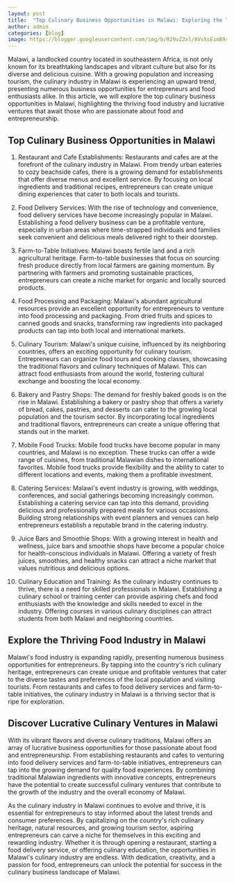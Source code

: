 ```yaml
---
layout: post
title:  "Top Culinary Business Opportunities in Malawi: Exploring the Thriving Food Industry"
author: admin
categories: [blog]
image: https://blogger.googleusercontent.com/img/b/R29vZ2xl/AVvXsEimB9rsQaEQb_5JOtHK2aaDW2OFn-aJR-N3_oI3JP9BcnGjelBZkQJ6dgTNuu64iPYfVcBj97OmSJxOW-dydcFT5tuxMQCd8Mj_gVch128gLURjSn3XtnRPyw9aWzAlAOk2GI0vf-M3jDu6R1IpP39vrlY7WNmiLEhBGVwt-qzvkbZiXxMI_cj41MdyFcE/s640/images.jpeg
---
```






<p>Malawi, a landlocked country located in southeastern Africa, is not only known for its breathtaking landscapes and vibrant culture but also for its diverse and delicious cuisine. With a growing population and increasing tourism, the culinary industry in Malawi is experiencing an upward trend, presenting numerous business opportunities for entrepreneurs and food enthusiasts alike. In this article, we will explore the top culinary business opportunities in Malawi, highlighting the thriving food industry and lucrative ventures that await those who are passionate about food and entrepreneurship.</p>
<h2>Top Culinary Business Opportunities in Malawi</h2>
<ol>
<li>
<p>Restaurant and Cafe Establishments:
Restaurants and cafes are at the forefront of the culinary industry in Malawi. From trendy urban eateries to cozy beachside cafes, there is a growing demand for establishments that offer diverse menus and excellent service. By focusing on local ingredients and traditional recipes, entrepreneurs can create unique dining experiences that cater to both locals and tourists.</p>
</li>
<li>
<p>Food Delivery Services:
With the rise of technology and convenience, food delivery services have become increasingly popular in Malawi. Establishing a food delivery business can be a profitable venture, especially in urban areas where time-strapped individuals and families seek convenient and delicious meals delivered right to their doorstep.</p>
</li>
<li>
<p>Farm-to-Table Initiatives:
Malawi boasts fertile land and a rich agricultural heritage. Farm-to-table businesses that focus on sourcing fresh produce directly from local farmers are gaining momentum. By partnering with farmers and promoting sustainable practices, entrepreneurs can create a niche market for organic and locally sourced products.</p>
</li>
<li>
<p>Food Processing and Packaging:
Malawi's abundant agricultural resources provide an excellent opportunity for entrepreneurs to venture into food processing and packaging. From dried fruits and spices to canned goods and snacks, transforming raw ingredients into packaged products can tap into both local and international markets.</p>
</li>
<li>
<p>Culinary Tourism:
Malawi's unique cuisine, influenced by its neighboring countries, offers an exciting opportunity for culinary tourism. Entrepreneurs can organize food tours and cooking classes, showcasing the traditional flavors and culinary techniques of Malawi. This can attract food enthusiasts from around the world, fostering cultural exchange and boosting the local economy.</p>
</li>
<li>
<p>Bakery and Pastry Shops:
The demand for freshly baked goods is on the rise in Malawi. Establishing a bakery or pastry shop that offers a variety of bread, cakes, pastries, and desserts can cater to the growing local population and the tourism sector. By incorporating local ingredients and traditional flavors, entrepreneurs can create a unique offering that stands out in the market.</p>
</li>
<li>
<p>Mobile Food Trucks:
Mobile food trucks have become popular in many countries, and Malawi is no exception. These trucks can offer a wide range of cuisines, from traditional Malawian dishes to international favorites. Mobile food trucks provide flexibility and the ability to cater to different locations and events, making them a profitable investment.</p>
</li>
<li>
<p>Catering Services:
Malawi's event industry is growing, with weddings, conferences, and social gatherings becoming increasingly common. Establishing a catering service can tap into this demand, providing delicious and professionally prepared meals for various occasions. Building strong relationships with event planners and venues can help entrepreneurs establish a reputable brand in the catering industry.</p>
</li>
<li>
<p>Juice Bars and Smoothie Shops:
With a growing interest in health and wellness, juice bars and smoothie shops have become a popular choice for health-conscious individuals in Malawi. Offering a variety of fresh juices, smoothies, and healthy snacks can attract a niche market that values nutritious and delicious options.</p>
</li>
<li>
<p>Culinary Education and Training:
As the culinary industry continues to thrive, there is a need for skilled professionals in Malawi. Establishing a culinary school or training center can provide aspiring chefs and food enthusiasts with the knowledge and skills needed to excel in the industry. Offering courses in various culinary disciplines can attract students from both Malawi and neighboring countries.</p>
</li>
</ol>
<h2>Explore the Thriving Food Industry in Malawi</h2>
<p>Malawi's food industry is expanding rapidly, presenting numerous business opportunities for entrepreneurs. By tapping into the country's rich culinary heritage, entrepreneurs can create unique and profitable ventures that cater to the diverse tastes and preferences of the local population and visiting tourists. From restaurants and cafes to food delivery services and farm-to-table initiatives, the culinary industry in Malawi is a thriving sector that is ripe for exploration.</p>
<h2>Discover Lucrative Culinary Ventures in Malawi</h2>
<p>With its vibrant flavors and diverse culinary traditions, Malawi offers an array of lucrative business opportunities for those passionate about food and entrepreneurship. From establishing restaurants and cafes to venturing into food delivery services and farm-to-table initiatives, entrepreneurs can tap into the growing demand for quality food experiences. By combining traditional Malawian ingredients with innovative concepts, entrepreneurs have the potential to create successful culinary ventures that contribute to the growth of the industry and the overall economy of Malawi.</p>
<p>As the culinary industry in Malawi continues to evolve and thrive, it is essential for entrepreneurs to stay informed about the latest trends and consumer preferences. By capitalizing on the country's rich culinary heritage, natural resources, and growing tourism sector, aspiring entrepreneurs can carve a niche for themselves in this exciting and rewarding industry. Whether it is through opening a restaurant, starting a food delivery service, or offering culinary education, the opportunities in Malawi's culinary industry are endless. With dedication, creativity, and a passion for food, entrepreneurs can unlock the potential for success in the culinary business landscape of Malawi.</p>

<div style="height:1px; overflow:auto;" >
<details><summary></summary>
<a id="show_id" onclick="document.getElementById('spoiler_id').style.display=''; document.getElementById('show_id').style.display='none';"></a><span id="spoiler_id" style="display: none;"><a class="link" onclick="document.getElementById('spoiler_id').style.display='none'; document.getElementById('show_id').style.display='';"></a>
<div style="background-color: rgba(0, 0, 0, 0); margin: 1px;">
<div class="smallfont"><i><span style="font-size: 16px; font-weight: bold; margin-right: 3px;"></span></i><input onclick="if (this.parentNode.parentNode.getElementsByTagName('div')[1].getElementsByTagName('div')[0].style.display != '') { this.parentNode.parentNode.getElementsByTagName('div')[1].getElementsByTagName('div')[0].style.display = ''; this.innerText = ''; this.value = 'Hide'; } else { this.parentNode.parentNode.getElementsByTagName('div')[1].getElementsByTagName('div')[0].style.display = 'none'; this.innerText = ''; this.value = 'new posts'; }" style="background-color: #00000000; font-size: 16px; width: auto;" type="button" value="new posts" />
</div>
<div class="alt2" style="background-color: rgba(255, 255, 255, 0); margin: 0px; padding: 0px;">
<div style="display: none;" loading="lazy"><p>

 
hhhh7j
🌱서주
relax_0923 
relax_0923
이소영
la.luvlove 
la.luvlove
la.luvlove
jini__0227 
jini__0227
𝐉𝐈𝐍𝐈 [𝕃𝕚𝕟𝕖 𝕋𝕒𝕟𝕟𝕚𝕟𝕘 & 𝕎𝕒𝕩𝕚𝕟𝕘] 대표
sommungchi__i 
sommungchi__i
0u0won 
0u0won
🤘히원스🤘| 잠실 석촌호수
lovelink_8 
lovelink_8
🦋
__bibi_x 
__bibi_x
스윗비🖤
yun198 
yun198
YUNA 유나💜
jleej0129 
jleej0129
이재이
the1and_only__ 
the1and_only__
beginnnng 
beginnnng
𝒹𝒶 𝓌𝑜𝑜𝓃
romi.fit 
romi.fit
신새롬 Shin Sae Rom 🇰🇷
mercibody 
mercibody
메르시바디 필라테스 MERCIBODY
j.suran 
j.suran
정수란
jessicak_smile 
jessicak_smile
강 명은
pilates_sung_hee 
pilates_sung_hee
yeajin_1217 
yeajin_1217
예진
lee_so0810 
lee_so0810
D͙A͙Y͙A͙
gigi_kyle_l 
gigi_kyle_l
Gigi kyle 🇰🇷🇻🇳
seohui35 
seohui35
서희
min_tness 
min_tness
민트니스  민정 | 힙업 전문가 | 프라이빗PT | 한남동PT | 한남동필라테스
immzoo 
immzoo
MJ
168.7rm 
168.7rm
ʀᴜᴍɪ 김아름
_sunheekimm 
_sunheekimm
김선희   Sunny Kim
lo9ve8r01s 
lo9ve8r01s
혜빈 HyeBin
l.soyou 
l.soyou
소유
chaae.rin 
chaae.rin
𝙲𝚑𝚊𝚎𝚛𝚒𝚗
ceunee 
ceunee
유다솜
watasiyoon 
watasiyoon
Angela kim
seoaxx 
seoaxx
min_young777 
min_young777
임민영
min_seo_hee 
min_seo_hee
민서희🇰🇷
____yeondubu 
____yeondubu
🇰🇷🇨🇳 연두부 豆豆腐💚💚
si_young_ha 
si_young_ha
Korea model 하시영❣️
daondaonhae 
daondaonhae
김다온
la__young 
la__young
김라영
jinhajin7 
jinhajin7
진하진
s_ylll 
s_ylll
박 선영
sozonii 
sozonii
소정
da2__da 
da2__da
금손 남편이 찍어주는 원피치 일상🍑
mail.summer 
mail.summer
ifwonder_ 
ifwonder_
엘린•𝒾𝒻𝓌𝑜𝓃𝒹𝑒𝓇 이프원더🕊
_ssunnii_ 
_ssunnii_
🔐
chae__jjung 
chae__jjung
한 채정
idler.bin 
idler.bin
이 채빈
sooooo_0321 
sooooo_0321
오혜수 Hyesoo Oh 🇰🇷
helenwoooo 
helenwoooo
Helen Woo 우아영 🇰🇷
jiwon_kkim 
jiwon_kkim
Jiwon Kim
mirumik 
mirumik
➕ 김유림 ➕
lovellau_ 
lovellau_
장유주
_jinuary_ 
_jinuary_
지뉴어리˚₊·—̳͟͞͞♡
l.o.v.e.w.o.n 
l.o.v.e.w.o.n
ICE PASTEL 아이스파스텔
_lisian__thus 
_lisian__thus
April 은겸
y0uzin 
y0uzin
Jang Yujin
_wwwon_ 
_wwwon_
김채채
chaeyoon.93 
chaeyoon.93
Model 민채윤 Myn Chaeyoon 闵蔡允
haeny_gram 
haeny_gram
🇰🇷 MODEL 이소현
__itsyoo 
__itsyoo
✩ ITSYOO ✩
sso.0107 
sso.0107
sohyun park💚
glass_le 
glass_le
율율. Glass.lee
cr1201b 
cr1201b
채련💕
junglnside 
junglnside
Kylie
epoching 
epoching
Michelle Kim 🇰🇷
sjonly__ 
sjonly__
서진온니｜온니큐 퍼스널 스타일랩
bywonyy 
bywonyy
x.tikitaka 
x.tikitaka
💋𝓜𝓲𝔂𝓪
172page_ 
172page_
sᴜᴀ ◡̈
nana__luv__ 
nana__luv__
소이
bominism71 
bominism71
🍋
dian__ji.eun 
dian__ji.eun
D i A N _ 디안
soodalgeem 
soodalgeem
김수정
pongnim_c 
pongnim_c
퐁님씨.💎
chu_obabe 
chu_obabe
오채원• Chaewon Oh
ko_smos_ 
ko_smos_
Ko Eun Byeol
leechaebi 
leechaebi
이채비
uuuh_a 
uuuh_a
은유화
choicoco__ 
choicoco__
초이코코💕
p.i.n.k02 
p.i.n.k02
쁜홍 baby pink
ririlee.r 
ririlee.r
🤎
kim.shony 
kim.shony
𒅌
viesuzami 
viesuzami
jagerachel 
jagerachel
Rachel Jager
iam__hyojin 
iam__hyojin
김효진
s2ih_yun 
s2ih_yun
이시현
_rubi_woo_ 
_rubi_woo_
루비우🧸🤎 육아 •소통 •아기코디
peach.sugar__ 
peach.sugar__
피치🍑
gomeanz 
gomeanz
민
hi_jju 
hi_jju
hipzzzy 
hipzzzy
핏 더 라운지 | 송도 𝑷𝑻 | 송도피티샵
imyouramy_ 
imyouramy_
amy
memoriesofsummer___ 
memoriesofsummer___
박은영☀️🏝🐬박햇님
s_o_____2 
s_o_____2
jcy.vv 
jcy.vv
睬永 𝐜𝐡𝐚𝐞 𝐲𝐨𝐮𝐧𝐠 𝐉𝐚𝐧𝐠
_ji._ji 
_ji._ji
지지 Jiji
seol_ah_s 
seol_ah_s
송 설아
j1ns1m 
j1ns1m
심 하진
lucky___.star 
lucky___.star
jeondami.channel 
jeondami.channel
한유진
wanna._b 
wanna._b
Bora Kim
pink_hannaaa 
pink_hannaaa
김한나
cxochxxe 
cxochxxe
초초ᰔ
ruvely0624 
ruvely0624
(^ㅅ^)
ahrin2 
ahrin2
이아린💋 Ahrin
moon_pilates_ 
moon_pilates_
대한PITA협회 대표 : 문지애
seulkk_iii 
seulkk_iii
슬기
ssom2ing 
ssom2ing
솜이🐰🇰🇷
jh._.kkkk 
jh._.kkkk
지 해🦄
kosowon 
kosowon
고소원
deulll_ 
deulll_
정버들 | Beo deul Jeong
xosebbuxx 
xosebbuxx
먹짱 오세쁘
sxxjin__ly 
sxxjin__ly
𝒥𝒾𝒩𝒾
yelinnii 
yelinnii
이예린  위드더문 ☾
arxxmg 
arxxmg
아르몽
lovelypaqua 
lovelypaqua
QUA 쿠아
pinkbabyxu 
pinkbabyxu
슈 ㅇㅣ🤍
jj.wonkyung 
jj.wonkyung
장원경 Jang Wonkyung 🇰🇷
lazysundays2 
lazysundays2
은서
hxoxun 
hxoxun
dayeon0107 
dayeon0107
이다연
maroxxi__ 
maroxxi__
𝓜𝓐𝓡𝓞 ̊₊✯͡
jxxiumei 
jxxiumei
charming._.k 
charming._.k
갱스타그램🏋️‍♀️
dasom.heo 
dasom.heo
러브허(Love Heo)
byunahyeong 
byunahyeong
아히
2songsong2 
2songsong2
🌸내마음은 늘 봄🌸
pilaming 
pilaming
알라밍🍒
alice__fit 
alice__fit
앨리스 🔮
sun._.minii 
sun._.minii
sol2nara_ 
sol2nara_
솔2언니😘
___velyy___ 
___velyy___
Vely Kim
ju.hyuun 
ju.hyuun
JU HYUN
so._.mi3_2 
so._.mi3_2
sg_yeon 
sg_yeon
Ji Yeon
lee____bora 
lee____bora
B O R A
ysl.818 
ysl.818
예솔 yesol
queseraseraxx 
queseraseraxx
soosookimm 
soosookimm
min.bv 
min.bv
민블리
163.48___ 
163.48___
인디언니 / 찰떡mom🇰🇷(KOR)
controlshifti 
controlshifti
0chimom 
0chimom
썸머원장
m_xong.16 
m_xong.16
민꽁츄-❤︎
bella_geena 
bella_geena
Bellageena
ddocksoony 
ddocksoony
가온
choi__ri 
choi__ri
❤
knr_0413 
knr_0413
내린
___khj___ 
___khj___
김효진
a12486 
a12486
한지나
o.roraa 
o.roraa
한 나나 • BLANDICE Han Nana🌺
chung____ah 
chung____ah
청🫧ㅏ💕
i_na0912 
i_na0912
송이나 🇰🇷
kkmmmkk 
kkmmmkk
강경민
yekooooong 
yekooooong
Ye kong エコン
dasom_lovely 
dasom_lovely
다솜(순 우리말"사랑”)
jisamss 
jisamss
지삼
bn_hj__ 
bn_hj__
🩵 햄진 🩵
bj_yena 
bj_yena
이윤정
1995.mj 
1995.mj
박민정
2silverrainn 
2silverrainn
Eunbi Lee / 이은비
daani._.e 
daani._.e
트레이너 다니 | •남부터미널pt •다이어트 •통증개선
jiseon_tv 
jiseon_tv
🔒
j_ssoohh 
j_ssoohh
전소현
_ghyun__ 
_ghyun__
지현
__jayonii 
__jayonii
김자연 DANCE FITNESS ICON💃🎶
hyo_1013 
hyo_1013
김효정 Hyojung Kim IFBB PRO
summerdays_____ 
summerdays_____
러빙더썸머데이즈💕
joengyun 
joengyun
정윤
haxng 
haxng
박하영
chayoo_jin 
chayoo_jin
차유진(차차)/프리랜서모델
vivamoon 
vivamoon
채 은
haneuddeum 
haneuddeum
한으뜸
an.seo.rin 
an.seo.rin
안서린 #Model #DJ SEORIN 🇰🇷 (KOR)
jessie_ca_x 
jessie_ca_x
정인
yoojiiii91 
yoojiiii91
𝓜𝓸𝓭𝓮𝓵 𝓨𝓞𝓞 𝓙𝓘
r0s8y_ 
r0s8y_
‘Rossy’
vastcharm 
vastcharm
바참언니  나영
banhaejji_ 
banhaejji_
반해찌 beauty
babyssom 
babyssom
𝘽𝙖𝙗𝙮𝙨𝙨𝙤𝙢 베비쏨💗
rani_0513 
rani_0513
주 란 ღ
barbie_yujoo 
barbie_yujoo
바비유주💕 ʙᴀʀʙɪᴇ_ʏᴜᴊᴏᴏ 🇰🇷🇺🇸
mini__yoo 
mini__yoo
ｙｏｏｓｅｏｎ
mlnxxu 
mlnxxu
violetsugarbaby 
violetsugarbaby
아나운서 김나정
son0525 
son0525
손주언
yu._.mei 
yu._.mei
❥ 유메이
12_jelly 
12_jelly
22.12.03 💍🤍
1991rg 
1991rg
사랑스러운  김사랑♡
hyomini_ 
hyomini_
효미니🌹
_07.10__ 
_07.10__
혜리
wonne0713 
wonne0713
김지원 Kim Jiwon
honey._.b 
honey._.b
DANBI ♥
eungeevely 
eungeevely
은지
jolingsu 
jolingsu
Barbie
jj_2go 
jj_2go
so1_hana 
so1_hana
𝕂𝕖𝕝𝕝𝕚𝕖(켈리)
love.ri__ 
love.ri__
🔐
____u1220 
____u1220
이유비
__w.oni_ 
__w.oni_
유부워니👰🏻‍♀️
dal.ji 
dal.ji
文智愉 ☾
520v3000 
520v3000
Vivi🐈
wlgus2qh 
wlgus2qh
안지현🇰🇷 ♯₁｜Ji Hyun An｜安芝儇 ♯₂
an____hjj 
an____hjj
블랑드제이
shabet_serri 
shabet_serri
세리
luv__j_i_n 
luv__j_i_n
𝒮𝑒 𝒿𝒾𝓃
lz_lisian 
lz_lisian
AFTERGLOW
daa___yun 
daa___yun
Dayun K
nn_yun_s 
nn_yun_s
VIVIDEL 윤서












</p></div></div></div></span>

</details>
</div>




